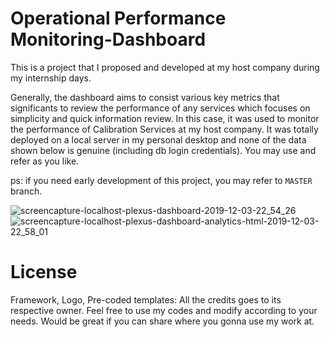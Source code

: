 # Operational Performance Monitoring-Dashboard
This is a project that I proposed and developed at my host company during my internship days.

Generally, the dashboard aims to consist various key metrics that significants to review the performance of any services which focuses on simplicity and quick information review. In this case, it was used to monitor the performance of Calibration Services at my host company. It was totally deployed on a local server in my personal desktop and none of the data shown below is genuine (including db login credentials). You may use and refer as you like.

ps: if you need early development of this project, you may refer to `MASTER` branch.

![screencapture-localhost-plexus-dashboard-2019-12-03-22_54_26](https://user-images.githubusercontent.com/51852197/70384368-87b9d080-19b8-11ea-90c8-fe08d4a677bb.png)
![screencapture-localhost-plexus-dashboard-analytics-html-2019-12-03-22_58_01](https://user-images.githubusercontent.com/51852197/70384433-40800f80-19b9-11ea-9efa-b3a7c2120aba.png)

# License
Framework, Logo, Pre-coded templates: All the credits goes to its respective owner. Feel free to use my codes and modify according to your needs. Would be great if you can share where you gonna use my work at.





